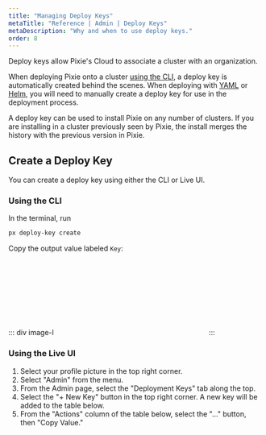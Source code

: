 ```yaml
---
title: "Managing Deploy Keys"
metaTitle: "Reference | Admin | Deploy Keys"
metaDescription: "Why and when to use deploy keys."
order: 8
---
```


Deploy keys allow Pixie's Cloud to associate a cluster with an organization.

When deploying Pixie onto a cluster [using the CLI](/installing-pixie/install-schemes/cli/), a deploy key is automatically created behind the scenes. When deploying with [YAML](/installing-pixie/install-schemes/yaml/) or [Helm](/installing-pixie/install-schemes/helm/), you will need to manually create a deploy key for use in the deployment process.

A deploy key can be used to install Pixie on any number of clusters. If you are installing in a cluster previously seen by Pixie, the install merges the history with the previous version in Pixie.

## Create a Deploy Key

You can create a deploy key using either the CLI or Live UI.

### Using the CLI

In the terminal, run

```bash
px deploy-key create
```

Copy the output value labeled `Key`:

::: div image-l
<svg title='CLI output for `px deploy-key create` command.' src='admin/cli-create-deploy-key.png'/>
:::

### Using the Live UI

1. Select your profile picture in the top right corner.
2. Select "Admin" from the menu.
3. From the Admin page, select the "Deployment Keys" tab along the top.
4. Select the "+ New Key" button in the top right corner. A new key will be added to the table below.
5. From the "Actions" column of the table below, select the "..." button, then "Copy Value."

<svg title='Deploy Key interface in the Live UI Admin page.' src='admin/live-ui-create-deploy-key.png'/>
